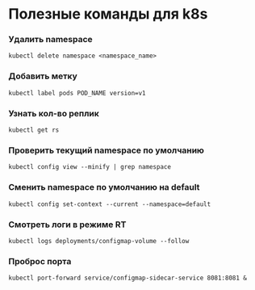 # Полезные команды для k8s

### Удалить namespace
```
kubectl delete namespace <namespace_name>
```
### Добавить метку
```
kubectl label pods POD_NAME version=v1
```
### Узнать кол-во реплик
```
kubectl get rs
```
### Проверить текущий namespace по умолчанию
```
kubectl config view --minify | grep namespace
```
### Сменить namespace по умолчанию на default
```
kubectl config set-context --current --namespace=default
```
### Смотреть логи в режиме RT
```
kubectl logs deployments/configmap-volume --follow
```
### Проброс порта
```
kubectl port-forward service/configmap-sidecar-service 8081:8081 &
```
###
```
```
###
```
```
###
```
```
###
```
```
###
```
```
###
```
```
###
```
```
